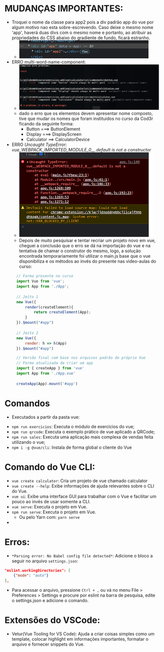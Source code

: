 # MUDANÇAS IMPORTANTES:
* Troquei o nome da classe para app2 pois a div padrão app do vue por 
algum motivo nao esta sobre-escrevendo. Caso deixe o mesmo nome 'app', haverá duas divs com o mesmo nome e portanto, ao atribuir as propriedades do CSS abaixo do gradiente de fundo, ficará estranho.
  * ![alt](./imgs-Readme/0-app-nao-sobreescreve.PNG)
* ERRO multi-word-name-component:
  * ![alt](./imgs-Readme/1-multi-word-name-component.PNG)
  * dado o erro que os elementos devem apresentar nome composto, tive que mudar os nomes que foram instituidos no curso da Cod3r ficando da seguinte forma:
    * Button ===> ButtonElement
    * Display ===> DisplayScreen
    * Calculator ==> CalculatorDevice
* ERRO *Uncaught TypeError: vue_WEBPACK_IMPORTED_MODULE_0__.default is not a constructor*
  * ![alt](./imgs-Readme/2-erro-webpack.png)
  * Depois de muito pesquisar e tentar recriar um projeto novo em vue, cheguei a conclusão que o erro se dá na importação do vue e na tentativa de chamar o construtor do mesmo, logo, a solução encontrada temporariamente foi utilizar o main.js base que o vue disponibiliza e os métodos ao invés do presente nas video-aulas do curso:
  ```Javascript
    // Forma presente no curso
    import Vue from 'vue';
    import App from './App';

    // Jeito 1
    new Vue({
        render(createElement){
            return createElement(App);
        }
    }).$mount("#app")

    // Jeito 2
    new Vue({
        render: h => h(App)
    }).$mount("#app")
  ```
  ```Javascript
    // Versão final com base nos arquivos padrão do próprio Vue
    // Forma atualizada de criar um app
    import { createApp } from 'vue'
    import App from './App.vue'

    createApp(App).mount('#app')
  ```

# Comandos
- Executados a partir da pasta vue:
* `npm run exercicios`: Executa o módulo de exercicios do vue;
* `npm run qrcode`: Executa o exemplo prático de vue aplicado a QRCode;
* `npm run sales`: Executa uma aplicação mais complexa de vendas feita utilizando o vue;
* `npm i -g @vue/cli`: Instala de forma global o cliente do Vue

# Comando do Vue CLI:
- `vue create calculator`: Cria um projeto de vue chamado calculator
- `vue create --help`: Exibe informações de ajuda relevantes sobre o CLI do Vue.
- `vue ui`: Exibe uma interface GUI para trabalhar com o Vue e facilitar um pouco ao invés de usar somente a CLI.
- `vue serve`: Executa o projeto em Vue.
- `npm run serve`: Executa o projeto em Vue.
  - Ou pelo Yarn com: `yarn serve`
- 

# Erros:
- `*Parsing error: No Babel config file detected*`: Adicione o bloco a seguir no arquivo `settings.json`:
```JSON
"eslint.workingDirectories": [
    {"mode": "auto"}
],
```
  - Para acessar o arquivo, pressione `Ctrl + ,` ou vá no menu File > Preferences > Settings e procure por eslint na barra de pesquisa, edite o settings.json e adicione o comando.

# Extensões do VSCode:
- Vetur(Vue Tooling for VS Code): Ajuda a criar coisas simples como um template, colocar highlight em informações importantes, formatar o arquivo e fornecer snippets do Vue.